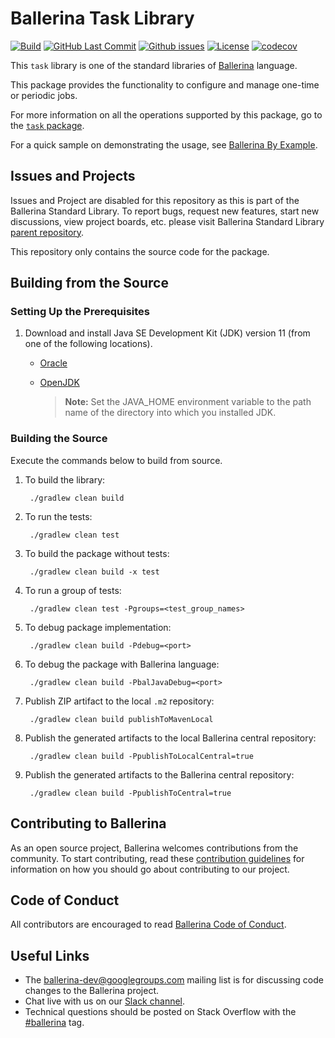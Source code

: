 Ballerina Task Library
===================

  [![Build](https://github.com/ballerina-platform/module-ballerina-task/actions/workflows/build-timestamped-master.yml/badge.svg)](https://github.com/ballerina-platform/module-ballerina-task/actions/workflows/build-timestamped-master.yml) 
  [![GitHub Last Commit](https://img.shields.io/github/last-commit/ballerina-platform/module-ballerina-task.svg)](https://github.com/ballerina-platform/module-ballerina-task/commits/master)
  [![Github issues](https://img.shields.io/github/issues/ballerina-platform/ballerina-standard-library/module/task.svg?label=Open%20Issues)](https://github.com/ballerina-platform/ballerina-standard-library/labels/module%2Ftask)
  [![License](https://img.shields.io/badge/License-Apache%202.0-blue.svg)](https://opensource.org/licenses/Apache-2.0)
  [![codecov](https://codecov.io/gh/ballerina-platform/module-ballerina-task/branch/master/graph/badge.svg)](https://codecov.io/gh/ballerina-platform/module-ballerina-task)

This `task` library is one of the standard libraries of <a target="_blank" href="https://ballerina.io/">Ballerina</a> language.

This package provides the functionality to configure and manage one-time or periodic jobs.

For more information on all the operations supported by this package, go to the [`task` package](https://docs.central.ballerina.io/ballerina/task/latest).

For a quick sample on demonstrating the usage, see [Ballerina By Example](https://ballerina.io/learn/by-example/).

## Issues and Projects 

Issues and Project are disabled for this repository as this is part of the Ballerina Standard Library. To report bugs, request new features, start new discussions, view project boards, etc. please visit Ballerina Standard Library [parent repository](https://github.com/ballerina-platform/ballerina-standard-library). 

This repository only contains the source code for the package.

## Building from the Source
### Setting Up the Prerequisites

1. Download and install Java SE Development Kit (JDK) version 11 (from one of the following locations).
   * [Oracle](https://www.oracle.com/java/technologies/javase-jdk11-downloads.html)
   
   * [OpenJDK](https://adoptopenjdk.net/)
   
        > **Note:** Set the JAVA_HOME environment variable to the path name of the directory into which you installed JDK.
     
### Building the Source

Execute the commands below to build from source.

1. To build the library:
        
        ./gradlew clean build
        
2. To run the tests:

        ./gradlew clean test
        
3. To build the package without tests:

        ./gradlew clean build -x test

4. To run a group of tests:

        ./gradlew clean test -Pgroups=<test_group_names>

5. To debug package implementation:

        ./gradlew clean build -Pdebug=<port>
        
6. To debug the package with Ballerina language:

        ./gradlew clean build -PbalJavaDebug=<port>
        
7. Publish ZIP artifact to the local `.m2` repository:

        ./gradlew clean build publishToMavenLocal

8. Publish the generated artifacts to the local Ballerina central repository:
   
        ./gradlew clean build -PpublishToLocalCentral=true

9. Publish the generated artifacts to the Ballerina central repository:

        ./gradlew clean build -PpublishToCentral=true


## Contributing to Ballerina

As an open source project, Ballerina welcomes contributions from the community. To start contributing, read these [contribution guidelines](https://github.com/ballerina-platform/ballerina-lang/blob/master/CONTRIBUTING.md) for information on how you should go about contributing to our project.

## Code of Conduct

All contributors are encouraged to read [Ballerina Code of Conduct](https://ballerina.io/code-of-conduct).

## Useful Links

* The ballerina-dev@googlegroups.com mailing list is for discussing code changes to the Ballerina project.
* Chat live with us on our [Slack channel](https://ballerina.io/community/slack/).
* Technical questions should be posted on Stack Overflow with the [#ballerina](https://stackoverflow.com/questions/tagged/ballerina) tag.
